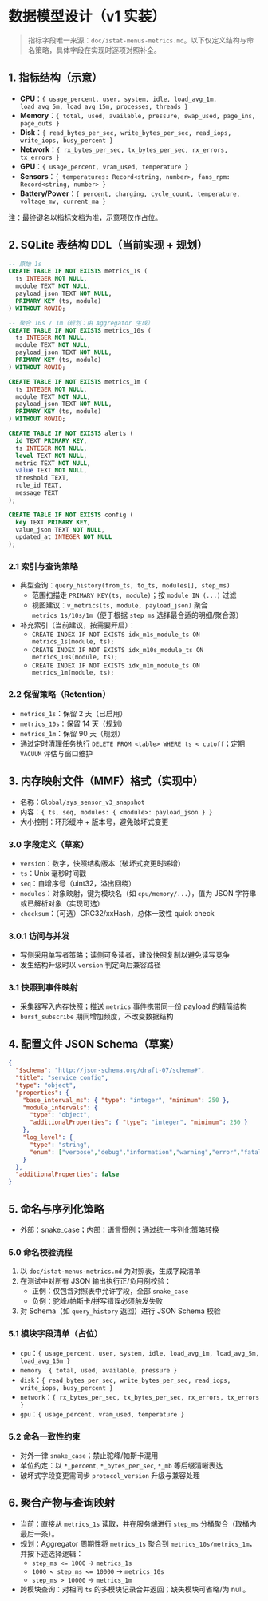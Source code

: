 # 数据模型设计（v1 实装）

> 指标字段唯一来源：`doc/istat-menus-metrics.md`。以下仅定义结构与命名策略，具体字段在实现时逐项对照补全。

## 1. 指标结构（示意）
- __CPU__：`{ usage_percent, user, system, idle, load_avg_1m, load_avg_5m, load_avg_15m, processes, threads }`
- __Memory__：`{ total, used, available, pressure, swap_used, page_ins, page_outs }`
- __Disk__：`{ read_bytes_per_sec, write_bytes_per_sec, read_iops, write_iops, busy_percent }`
- __Network__：`{ rx_bytes_per_sec, tx_bytes_per_sec, rx_errors, tx_errors }`
- __GPU__：`{ usage_percent, vram_used, temperature }`
- __Sensors__：`{ temperatures: Record<string, number>, fans_rpm: Record<string, number> }`
- __Battery/Power__：`{ percent, charging, cycle_count, temperature, voltage_mv, current_ma }`

注：最终键名以指标文档为准，示意项仅作占位。

## 2. SQLite 表结构 DDL（当前实现 + 规划）
```sql
-- 原始 1s
CREATE TABLE IF NOT EXISTS metrics_1s (
  ts INTEGER NOT NULL,
  module TEXT NOT NULL,
  payload_json TEXT NOT NULL,
  PRIMARY KEY (ts, module)
) WITHOUT ROWID;

-- 聚合 10s / 1m（规划：由 Aggregator 生成）
CREATE TABLE IF NOT EXISTS metrics_10s (
  ts INTEGER NOT NULL,
  module TEXT NOT NULL,
  payload_json TEXT NOT NULL,
  PRIMARY KEY (ts, module)
) WITHOUT ROWID;

CREATE TABLE IF NOT EXISTS metrics_1m (
  ts INTEGER NOT NULL,
  module TEXT NOT NULL,
  payload_json TEXT NOT NULL,
  PRIMARY KEY (ts, module)
) WITHOUT ROWID;

CREATE TABLE IF NOT EXISTS alerts (
  id TEXT PRIMARY KEY,
  ts INTEGER NOT NULL,
  level TEXT NOT NULL,
  metric TEXT NOT NULL,
  value TEXT NOT NULL,
  threshold TEXT,
  rule_id TEXT,
  message TEXT
);

CREATE TABLE IF NOT EXISTS config (
  key TEXT PRIMARY KEY,
  value_json TEXT NOT NULL,
  updated_at INTEGER NOT NULL
);
```

### 2.1 索引与查询策略
- 典型查询：`query_history(from_ts, to_ts, modules[], step_ms)`
  - 范围扫描走 `PRIMARY KEY(ts, module)`；按 `module IN (...)` 过滤
  - 视图建议：`v_metrics(ts, module, payload_json)` 聚合 `metrics_1s/10s/1m`（便于根据 `step_ms` 选择最合适的明细/聚合源）
- 补充索引（当前建议，按需要开启）：
  - `CREATE INDEX IF NOT EXISTS idx_m1s_module_ts ON metrics_1s(module, ts);`
  - `CREATE INDEX IF NOT EXISTS idx_m10s_module_ts ON metrics_10s(module, ts);`
  - `CREATE INDEX IF NOT EXISTS idx_m1m_module_ts ON metrics_1m(module, ts);`

### 2.2 保留策略（Retention）
- `metrics_1s`：保留 2 天（已启用）
- `metrics_10s`：保留 14 天（规划）
- `metrics_1m`：保留 90 天（规划）
- 通过定时清理任务执行 `DELETE FROM <table> WHERE ts < cutoff`；定期 `VACUUM` 评估与窗口维护

## 3. 内存映射文件（MMF）格式（实现中）
- 名称：`Global/sys_sensor_v3_snapshot`
- 内容：`{ ts, seq, modules: { <module>: payload_json } }`
- 大小控制：环形缓冲 + 版本号，避免破坏式变更

### 3.0 字段定义（草案）
- `version`：数字，快照结构版本（破坏式变更时递增）
- `ts`：Unix 毫秒时间戳
- `seq`：自增序号（uint32，溢出回绕）
- `modules`：对象映射，键为模块名（如 `cpu/memory/...`），值为 JSON 字符串或已解析对象（实现可选）
- `checksum`：（可选）CRC32/xxHash，总体一致性 quick check

### 3.0.1 访问与并发
- 写侧采用单写者策略；读侧可多读者，建议快照复制以避免读写竞争
- 发生结构升级时以 `version` 判定向后兼容路径

### 3.1 快照到事件映射
- 采集器写入内存快照；推送 `metrics` 事件携带同一份 payload 的精简结构
- `burst_subscribe` 期间增加频度，不改变数据结构

## 4. 配置文件 JSON Schema（草案）
```json
{
  "$schema": "http://json-schema.org/draft-07/schema#",
  "title": "service_config",
  "type": "object",
  "properties": {
    "base_interval_ms": { "type": "integer", "minimum": 250 },
    "module_intervals": {
      "type": "object",
      "additionalProperties": { "type": "integer", "minimum": 250 }
    },
    "log_level": {
      "type": "string",
      "enum": ["verbose","debug","information","warning","error","fatal"]
    }
  },
  "additionalProperties": false
}
```

## 5. 命名与序列化策略
- 外部：snake_case；内部：语言惯例；通过统一序列化策略转换

### 5.0 命名校验流程
1) 以 `doc/istat-menus-metrics.md` 为对照表，生成字段清单
2) 在测试中对所有 JSON 输出执行正/负用例校验：
   - 正例：仅包含对照表中允许字段，全部 `snake_case`
   - 负例：驼峰/帕斯卡/拼写错误必须触发失败
3) 对 Schema（如 `query_history` 返回）进行 JSON Schema 校验

### 5.1 模块字段清单（占位）
- `cpu`：`{ usage_percent, user, system, idle, load_avg_1m, load_avg_5m, load_avg_15m }`
- `memory`：`{ total, used, available, pressure }`
- `disk`：`{ read_bytes_per_sec, write_bytes_per_sec, read_iops, write_iops, busy_percent }`
- `network`：`{ rx_bytes_per_sec, tx_bytes_per_sec, rx_errors, tx_errors }`
- `gpu`：`{ usage_percent, vram_used, temperature }`

### 5.2 命名一致性约束
- 对外一律 `snake_case`；禁止驼峰/帕斯卡混用
- 单位约定：以 `*_percent`, `*_bytes_per_sec`, `*_mb` 等后缀清晰表达
- 破坏式字段变更需同步 `protocol_version` 升级与兼容处理

## 6. 聚合产物与查询映射
- 当前：直接从 `metrics_1s` 读取，并在服务端进行 `step_ms` 分桶聚合（取桶内最后一条）。
- 规划：Aggregator 周期性将 `metrics_1s` 聚合到 `metrics_10s/metrics_1m`，并按下述选择逻辑：
  - `step_ms <= 1000` → `metrics_1s`
  - `1000 < step_ms <= 10000` → `metrics_10s`
  - `step_ms > 10000` → `metrics_1m`
- 跨模块查询：对相同 `ts` 的多模块记录合并返回；缺失模块可省略/为 null。
